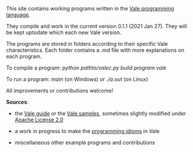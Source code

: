 This site contains working programs written in the [Vale programming language](https://vale.dev/).

They compile and work in the current version 0.1.1 (2021 Jan 27). They will be kept uptodate which each new Vale version.

The programs are stored in folders according to their specific Vale characteristics. Each folder contains a .md file with more explanations on each program.

To compile a program:   _python pathto/valec.py build program.vale_

To run a program:       _main_ (on Windows) or _./a.out_ (on Linux)  

All improvements or contributions welcome!


**Sources**: 
- the [Vale guide](https://vale.dev/guide/introduction) or the [Vale samples](https://github.com/ValeLang/Vale/tree/master/Valestrom/Samples/test/main/resources), sometimes slightly modified under [Apache License 2.0](https://github.com/ValeLang/Vale/blob/master/LICENSE)

- a work in progress to make the [programming idioms](https://www.programming-idioms.org/about#about-block-all-idioms) in Vale

- miscellaneous other example programs and contributions
